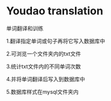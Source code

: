 # Youdao translation
 单词翻译和训练


1.翻译指定单词或句子再将它写入数据库中

2.可浏览一个文件夹内的txt文件

3.统计txt文件内的不同单词次数

4.并将单词翻译后写入到数据库中

5.数据库样式在mysql文件夹内



